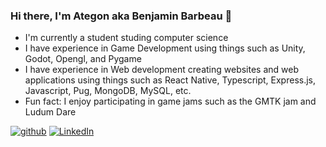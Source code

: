 ### Hi there, I'm Ategon aka Benjamin Barbeau 👋
- I'm currently a student studing computer science
- I have experience in Game Development using things such as Unity, Godot, Opengl, and Pygame
- I have experience in Web development creating websites and web applications using things such as React Native, Typescript, Express.js, Javascript, Pug, MongoDB, MySQL, etc.
- Fun fact: I enjoy participating in game jams such as the GMTK jam and Ludum Dare

[![github](https://img.shields.io/badge/GitHub-000000?style=for-the-badge&logo=GitHub&logoColor=white)][GitHub]
[![LinkedIn](https://img.shields.io/badge/LinkedIn-0072b1?style=for-the-badge&logo=LinkedIn&logoColor=white)][LinkedIn]

<br>

[GitHub]: https://github.com/Ategon
[LinkedIn]: https://www.linkedin.com/in/ategon/
